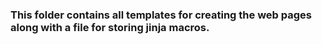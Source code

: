 <!--DESC Page Templates-->
### This folder contains all templates for creating the web pages along with a file for storing jinja macros. 